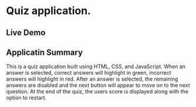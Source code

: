 # Quiz application.

## Live Demo


## Applicatin Summary
This is a quiz application built using HTML, CSS, and JavaScript. 
When an answer is selected, correct answers will highlight in green, incorrect answers will highlight in red.
After an answer is selected, the remaining answers are disabled and the next button will appear to move on to the next question.
At the end of the quiz, the users score is displayed along with the option to restart.